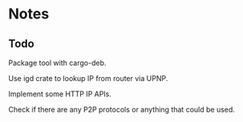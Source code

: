 # Notes

## Todo

Package tool with cargo-deb.

Use igd crate to lookup IP from router via UPNP.

Implement some HTTP IP APIs.

Check if there are any P2P protocols or anything that could be used.

